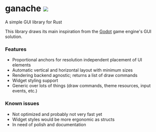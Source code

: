 # ganache [![](https://img.shields.io/crates/v/ganache.svg)](https://crates.io/crates/ganache)
A simple GUI library for Rust

This library draws its main inspiration from the [Godot](https://godotengine.org/) game engine's GUI solution.

### Features
* Proportional anchors for resolution independent placement of UI elements
* Automatic vertical and horizontal layout with minimum sizes
* Rendering backend agnostic; returns a list of draw commands
* Widget styling support
* Generic over lots of things (draw commands, theme resources, input events, etc.)

### Known issues
* Not optimized and probably not very fast yet
* Widget styles would be more ergonomic as structs
* In need of polish and documentation
